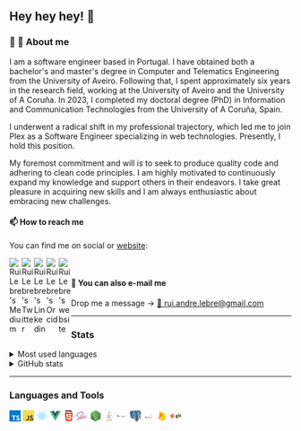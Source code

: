## Hey hey hey! 👋

### 🔭 🌱 About me

I am a software engineer based in Portugal. I have obtained both a bachelor's and master's degree in Computer and Telematics Engineering from the University of Aveiro. Following that, I spent approximately six years in the research field, working at the University of Aveiro and the University of A Coruña. In 2023, I completed my doctoral degree (PhD) in Information and Communication Technologies from the University of A Coruña, Spain.

I underwent a radical shift in my professional trajectory, which led me to join Plex as a Software Engineer specializing in web technologies. Presently, I hold this position.

My foremost commitment and will is to seek to produce quality code and adhering to clean code principles. I am highly motivated to continuously expand my knowledge and support others in their endeavors. I take great pleasure in acquiring new skills and I am always enthusiastic about embracing new challenges.

#### 📫 How to reach me

You can find me on social or <a href="https://ruilebre.com">website</a>:

<a href="https://scholar.google.com/citations?user=WtJeCMMAAAAJ" target="_blank">
  <img align="left" alt="Rui Lebre's Medium" width="22px" src="https://cdn.jsdelivr.net/npm/simple-icons@v3/icons/google.svg" />
</a>
<a href="https://twitter.com/ralebre" target="_blank">
  <img align="left" alt="Rui Lebre's Twitter" width="22px" src="https://cdn.jsdelivr.net/npm/simple-icons@v3/icons/twitter.svg" />
</a>
<a href="https://www.linkedin.com/in/ruilebre/" target="_blank">
  <img align="left" alt="Rui Lebre's Linkedin" width="22px" src="https://cdn.jsdelivr.net/npm/simple-icons@v3/icons/linkedin.svg" />
</a>
<a href="https://orcid.org/0000-0002-3230-0732" target="_blank">
  <img align="left" alt="Rui Lebre's Orcid" width="22px" src="https://cdn.jsdelivr.net/npm/simple-icons@v3/icons/orcid.svg" />
</a>
<a href="https://ruilebre.com" target="_blank">
  <img align="left" alt="Rui Lebre's website" width="22px" src="https://ruilebre.com/logo.svg" />
</a>

<br/>

#### 💬 You can also e-mail me

Drop me a message → <a href="mailto:rui.andre.lebre@gmail.com">📧 rui.andre.lebre@gmail.com</a>

---

### Stats

<details>
  <summary>Most used languages</summary>
  <a href="https://github.com/rlebre/rlebre">
    <img align="top" src="https://github-readme-stats.vercel.app/api/top-langs/?username=rlebre&title_color=ffffff&text_color=c9cacc&icon_color=2bbc8a&bg_color=45,172f45,172f45,122536,122536,122536,081119&card_width=480" />
  </a>
</details>

<details>
  <summary>GitHub stats</summary>
  <a href="https://github.com/rlebre/rlebre">
    <img align="top" src="https://github-readme-stats.vercel.app/api?username=rlebre&show_icons=true&line_height=27&count_private=true&title_color=ffffff&text_color=c9cacc&icon_color=5858ed&bg_color=45,172f45,172f45,122536,122536,122536,081119" alt="Rui Lebre GitHub Stats" />
  </a>
</details>

---

### Languages and Tools

<span>
<code><img height="20" src="https://raw.githubusercontent.com/github/explore/80688e429a7d4ef2fca1e82350fe8e3517d3494d/topics/typescript/typescript.png"></code>
<code><img height="20" src="https://raw.githubusercontent.com/github/explore/80688e429a7d4ef2fca1e82350fe8e3517d3494d/topics/javascript/javascript.png"></code>
<code><img height="20" src="https://raw.githubusercontent.com/github/explore/80688e429a7d4ef2fca1e82350fe8e3517d3494d/topics/react/react.png"></code>
<code><img height="20" src="https://raw.githubusercontent.com/github/explore/80688e429a7d4ef2fca1e82350fe8e3517d3494d/topics/vue/vue.png"></code>
<code><img height="20" src="https://raw.githubusercontent.com/github/explore/80688e429a7d4ef2fca1e82350fe8e3517d3494d/topics/html/html.png"></code>
<code><img height="20" src="https://raw.githubusercontent.com/github/explore/80688e429a7d4ef2fca1e82350fe8e3517d3494d/topics/sass/sass.png"></code>
<code><img height="20" src="https://raw.githubusercontent.com/github/explore/80688e429a7d4ef2fca1e82350fe8e3517d3494d/topics/nodejs/nodejs.png"></code>
<code><img height="20" src="https://raw.githubusercontent.com/github/explore/80688e429a7d4ef2fca1e82350fe8e3517d3494d/topics/java/java.png"></code>
<code><img height="20" src="https://raw.githubusercontent.com/github/explore/80688e429a7d4ef2fca1e82350fe8e3517d3494d/topics/mongodb/mongodb.png"></code>
<code><img height="20" src="https://raw.githubusercontent.com/github/explore/80688e429a7d4ef2fca1e82350fe8e3517d3494d/topics/postgresql/postgresql.png"></code>
<code><img height="20" src="https://raw.githubusercontent.com/github/explore/80688e429a7d4ef2fca1e82350fe8e3517d3494d/topics/mysql/mysql.png"></code>
<code><img height="20" src="https://raw.githubusercontent.com/github/explore/80688e429a7d4ef2fca1e82350fe8e3517d3494d/topics/firebase/firebase.png"></code>
<code><img height="20" src="https://raw.githubusercontent.com/github/explore/80688e429a7d4ef2fca1e82350fe8e3517d3494d/topics/git/git.png"></code>
</span>

[website-url]: http://www.ruilebre.com
